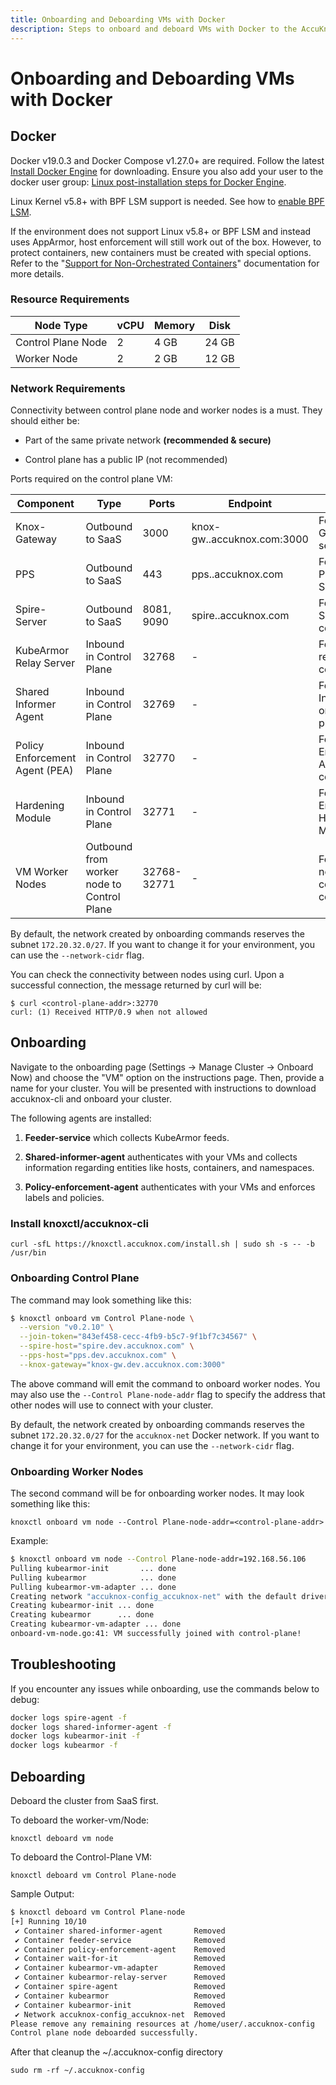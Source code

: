 ```yaml
---
title: Onboarding and Deboarding VMs with Docker
description: Steps to onboard and deboard VMs with Docker to the AccuKnox SaaS platform for monitoring and enforcing security policies.
---
```


# Onboarding and Deboarding VMs with Docker

## **Docker**

Docker v19.0.3 and Docker Compose v1.27.0+ are required. Follow the latest [Install Docker Engine](https://docs.docker.com/engine/install/ "https://docs.docker.com/engine/install/") for downloading. Ensure you also add your user to the docker user group: [Linux post-installation steps for Docker Engine](https://docs.docker.com/engine/install/linux-postinstall/ "https://docs.docker.com/engine/install/linux-postinstall/").

Linux Kernel v5.8+ with BPF LSM support is needed. See how to [enable BPF LSM](https://github.com/kubearmor/KubeArmor/blob/main/getting-started/FAQ.md#checking-and-enabling-support-for-bpf-lsm "https://github.com/kubearmor/KubeArmor/blob/main/getting-started/FAQ.md#checking-and-enabling-support-for-bpf-lsm").

If the environment does not support Linux v5.8+ or BPF LSM and instead uses AppArmor, host enforcement will still work out of the box. However, to protect containers, new containers must be created with special options. Refer to the "[Support for Non-Orchestrated Containers](https://github.com/kubearmor/KubeArmor/wiki/Support-for-non-orchestrated-containers "https://github.com/kubearmor/KubeArmor/wiki/Support-for-non-orchestrated-containers")" documentation for more details.

### Resource Requirements

| Node Type           | vCPU | Memory | Disk  |
|----------------------|------|--------|-------|
| Control Plane Node  | 2    | 4 GB   | 24 GB |
| Worker Node         | 2    | 2 GB   | 12 GB |

### Network Requirements

Connectivity between control plane node and worker nodes is a must. They should either be:

- Part of the same private network **(recommended & secure)**

- Control plane has a public IP (not recommended)

Ports required on the control plane VM:


| Component                       | Type                           | Ports          | Endpoint                          | Purpose                                           |
|---------------------------------|--------------------------------|----------------|----------------------------------|--------------------------------------------------|
| Knox-Gateway                    | Outbound to SaaS               | 3000           | knox-gw.<env>.accuknox.com:3000  | For Knox-Gateway service                         |
| PPS                             | Outbound to SaaS               | 443            | pps.<env>.accuknox.com           | For PPS (Policy Provisioning Service)            |
| Spire-Server                    | Outbound to SaaS               | 8081, 9090     | spire.<env>.accuknox.com         | For Spire-Server communication                   |
| KubeArmor Relay Server          | Inbound in Control Plane       | 32768          | -                                | For KubeArmor relay server on control plane      |
| Shared Informer Agent           | Inbound in Control Plane       | 32769          | -                                | For Shared Informer agent on control plane       |
| Policy Enforcement Agent (PEA)  | Inbound in Control Plane       | 32770          | -                                | For Policy Enforcement Agent on control plane    |
| Hardening Module                | Inbound in Control Plane       | 32771          | -                                | For Discovery Engine Hardening Module            |
| VM Worker Nodes                 | Outbound from worker node to Control Plane | 32768-32771   | -                                | For VM worker nodes to connect to the control plane |


By default, the network created by onboarding commands reserves the subnet `172.20.32.0/27`. If you want to change it for your environment, you can use the `--network-cidr` flag.

You can check the connectivity between nodes using curl. Upon a successful connection, the message returned by curl will be:

```
$ curl <control-plane-addr>:32770
curl: (1) Received HTTP/0.9 when not allowed
```

## Onboarding

Navigate to the onboarding page (Settings → Manage Cluster → Onboard Now) and choose the "VM" option on the instructions page. Then, provide a name for your cluster. You will be presented with instructions to download accuknox-cli and onboard your cluster.

The following agents are installed:

1. **Feeder-service** which collects KubeArmor feeds.

2. **Shared-informer-agent** authenticates with your VMs and collects information regarding entities like hosts, containers, and namespaces.

3. **Policy-enforcement-agent** authenticates with your VMs and enforces labels and policies.

### Install knoxctl/accuknox-cli

`curl -sfL https://knoxctl.accuknox.com/install.sh | sudo sh -s -- -b /usr/bin`

### Onboarding Control Plane

The command may look something like this:

```sh
$ knoxctl onboard vm Control Plane-node \
  --version "v0.2.10" \
  --join-token="843ef458-cecc-4fb9-b5c7-9f1bf7c34567" \
  --spire-host="spire.dev.accuknox.com" \
  --pps-host="pps.dev.accuknox.com" \
  --knox-gateway="knox-gw.dev.accuknox.com:3000"
```

The above command will emit the command to onboard worker nodes. You may also use the `--Control Plane-node-addr` flag to specify the address that other nodes will use to connect with your cluster.

By default, the network created by onboarding commands reserves the subnet `172.20.32.0/27` for the `accuknox-net` Docker network. If you want to change it for your environment, you can use the `--network-cidr` flag.

### Onboarding Worker Nodes

The second command will be for onboarding worker nodes. It may look something like this:

`knoxctl onboard vm node --Control Plane-node-addr=<control-plane-addr>`

Example:

```sh
$ knoxctl onboard vm node --Control Plane-node-addr=192.168.56.106
Pulling kubearmor-init       ... done
Pulling kubearmor            ... done
Pulling kubearmor-vm-adapter ... done
Creating network "accuknox-config_accuknox-net" with the default driver
Creating kubearmor-init ... done
Creating kubearmor      ... done
Creating kubearmor-vm-adapter ... done
onboard-vm-node.go:41: VM successfully joined with control-plane!
```

## Troubleshooting

If you encounter any issues while onboarding, use the commands below to debug:

```sh
docker logs spire-agent -f
docker logs shared-informer-agent -f
docker logs kubearmor-init -f
docker logs kubearmor -f
```

## Deboarding

Deboard the cluster from SaaS first.

To deboard the worker-vm/Node:

`knoxctl deboard vm node`

To deboard the Control-Plane VM:

`knoxctl deboard vm Control Plane-node`

Sample Output:

```sh
$ knoxctl deboard vm Control Plane-node
[+] Running 10/10
 ✔ Container shared-informer-agent       Removed                                                                   0.6s
 ✔ Container feeder-service              Removed                                                                   0.6s
 ✔ Container policy-enforcement-agent    Removed                                                                   0.8s
 ✔ Container wait-for-it                 Removed                                                                   0.0s
 ✔ Container kubearmor-vm-adapter        Removed                                                                   5.6s
 ✔ Container kubearmor-relay-server      Removed                                                                   1.5s
 ✔ Container spire-agent                 Removed                                                                   0.5s
 ✔ Container kubearmor                   Removed                                                                  10.4s
 ✔ Container kubearmor-init              Removed                                                                   0.0s
 ✔ Network accuknox-config_accuknox-net  Removed                                                                   0.3s
Please remove any remaining resources at /home/user/.accuknox-config
Control plane node deboarded successfully.
```

After that cleanup the ~/.accuknox-config directory

`sudo rm -rf ~/.accuknox-config`
